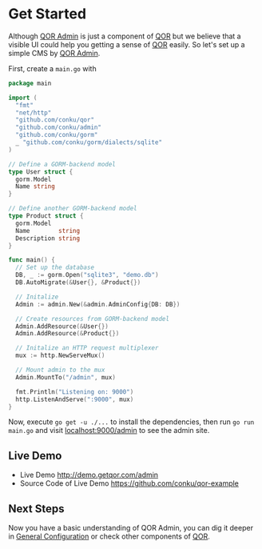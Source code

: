 # Get Started

Although [QOR Admin](admin/README.md) is just a component of [QOR](https://github.com/conku/qor) but we believe that a visible UI could help you getting a sense of [QOR](https://github.com/conku/qor) easily. So let's set up a simple CMS by [QOR Admin](admin/README.md).

First, create a `main.go` with

```go
package main

import (
  "fmt"
  "net/http"
  "github.com/conku/qor"
  "github.com/conku/admin"
  "github.com/conku/gorm"
  _ "github.com/conku/gorm/dialects/sqlite"
)

// Define a GORM-backend model
type User struct {
  gorm.Model
  Name string
}

// Define another GORM-backend model
type Product struct {
  gorm.Model
  Name        string
  Description string
}

func main() {
  // Set up the database
  DB, _ := gorm.Open("sqlite3", "demo.db")
  DB.AutoMigrate(&User{}, &Product{})

  // Initalize
  Admin := admin.New(&admin.AdminConfig{DB: DB})

  // Create resources from GORM-backend model
  Admin.AddResource(&User{})
  Admin.AddResource(&Product{})

  // Initalize an HTTP request multiplexer
  mux := http.NewServeMux()

  // Mount admin to the mux
  Admin.MountTo("/admin", mux)

  fmt.Println("Listening on: 9000")
  http.ListenAndServe(":9000", mux)
}
```

Now, execute `go get -u ./...` to install the dependencies, then run `go run main.go` and visit [localhost:9000/admin](localhost:9000/admin) to see the admin site.

## Live Demo

- Live Demo http://demo.getqor.com/admin
- Source Code of Live Demo https://github.com/conku/qor-example

## Next Steps

Now you have a basic understanding of QOR Admin, you can dig it deeper in [General Configuration](/admin/general.md) or check other components of [QOR](https://github.com/conku/qor).
